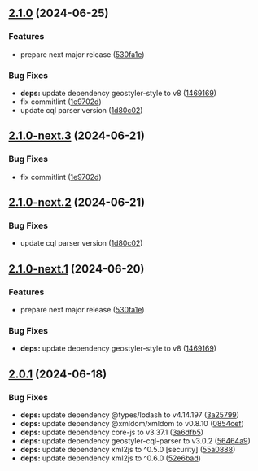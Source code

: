 ## [2.1.0](https://github.com/geostyler/geostyler-qgis-parser/compare/v2.0.1...v2.1.0) (2024-06-25)


### Features

* prepare next major release ([530fa1e](https://github.com/geostyler/geostyler-qgis-parser/commit/530fa1ee9cde964eec808f543a6661ae4255e051))


### Bug Fixes

* **deps:** update dependency geostyler-style to v8 ([1469169](https://github.com/geostyler/geostyler-qgis-parser/commit/1469169e3f1f28a23c3f32ebd6c4b398d35d814f))
* fix commitlint ([1e9702d](https://github.com/geostyler/geostyler-qgis-parser/commit/1e9702da04686b845d763e965dbf3a86f60ebe58))
* update cql parser version ([1d80c02](https://github.com/geostyler/geostyler-qgis-parser/commit/1d80c02e1009c3c41b920621054f5712d22bf177))

## [2.1.0-next.3](https://github.com/geostyler/geostyler-qgis-parser/compare/v2.1.0-next.2...v2.1.0-next.3) (2024-06-21)


### Bug Fixes

* fix commitlint ([1e9702d](https://github.com/geostyler/geostyler-qgis-parser/commit/1e9702da04686b845d763e965dbf3a86f60ebe58))

## [2.1.0-next.2](https://github.com/geostyler/geostyler-qgis-parser/compare/v2.1.0-next.1...v2.1.0-next.2) (2024-06-21)


### Bug Fixes

* update cql parser version ([1d80c02](https://github.com/geostyler/geostyler-qgis-parser/commit/1d80c02e1009c3c41b920621054f5712d22bf177))

## [2.1.0-next.1](https://github.com/geostyler/geostyler-qgis-parser/compare/v2.0.1...v2.1.0-next.1) (2024-06-20)


### Features

* prepare next major release ([530fa1e](https://github.com/geostyler/geostyler-qgis-parser/commit/530fa1ee9cde964eec808f543a6661ae4255e051))


### Bug Fixes

* **deps:** update dependency geostyler-style to v8 ([1469169](https://github.com/geostyler/geostyler-qgis-parser/commit/1469169e3f1f28a23c3f32ebd6c4b398d35d814f))

## [2.0.1](https://github.com/geostyler/geostyler-qgis-parser/compare/v2.0.0...v2.0.1) (2024-06-18)


### Bug Fixes

* **deps:** update dependency @types/lodash to v4.14.197 ([3a25799](https://github.com/geostyler/geostyler-qgis-parser/commit/3a25799c88dd6f5adfa3b093d8f692652b927c95))
* **deps:** update dependency @xmldom/xmldom to v0.8.10 ([0854cef](https://github.com/geostyler/geostyler-qgis-parser/commit/0854cef81de8d174f4ff2da519caf30aefe4825d))
* **deps:** update dependency core-js to v3.37.1 ([3a6dfb5](https://github.com/geostyler/geostyler-qgis-parser/commit/3a6dfb5f11191cb9e16303037662640945f1e167))
* **deps:** update dependency geostyler-cql-parser to v3.0.2 ([56464a9](https://github.com/geostyler/geostyler-qgis-parser/commit/56464a9c5a825e9bad5c60b602d8c64f7b9dcab7))
* **deps:** update dependency xml2js to ^0.5.0 [security] ([55a0888](https://github.com/geostyler/geostyler-qgis-parser/commit/55a0888d7af68ecd48aff98ed8bce537182b2ede))
* **deps:** update dependency xml2js to ^0.6.0 ([52e6bad](https://github.com/geostyler/geostyler-qgis-parser/commit/52e6bad6e82eecccfa33ddbf72068dd0663e17da))
